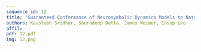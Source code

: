 ```yaml
---
sequence_id: 12
title: "Guaranteed Conformance of Neurosymbolic Dynamics Models to Natural Constraints"
authors: Kaustubh Sridhar, Souradeep Dutta, James Weimer, Insup Lee
affil: 
pdf: 12.pdf
img: 12.png
---
```

